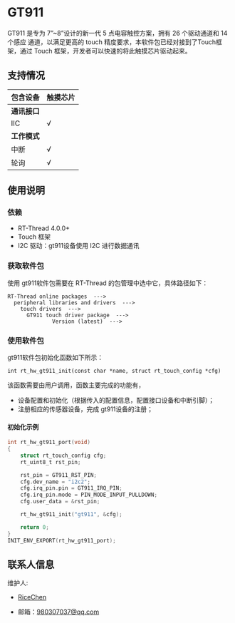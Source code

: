 # GT911
GT911 是专为 7”~8”设计的新一代 5 点电容触控方案，拥有 26 个驱动通道和 14 个感应 通道，以满足更高的 touch 精度要求，本软件包已经对接到了Touch框架，通过 Touch 框架，开发者可以快速的将此触摸芯片驱动起来。

## 支持情况

| 包含设备 | 触摸芯片 |
|----------|----------|
| **通讯接口** |  |
| IIC | √ |
| **工作模式** |  |
| 中断 | √ |
| 轮询 | √ |

## 使用说明

### 依赖
- RT-Thread 4.0.0+
- Touch 框架
- I2C 驱动：gt911设备使用 I2C 进行数据通讯

### 获取软件包

使用 gt911软件包需要在 RT-Thread 的包管理中选中它，具体路径如下：

```
RT-Thread online packages  --->
  peripheral libraries and drivers  --->
    touch drivers  --->
      GT911 touch driver package  --->
              Version (latest)  --->
```

### 使用软件包

gt911软件包初始化函数如下所示：

```
int rt_hw_gt911_init(const char *name, struct rt_touch_config *cfg)
```

该函数需要由用户调用，函数主要完成的功能有，

- 设备配置和初始化（根据传入的配置信息，配置接口设备和中断引脚）；
- 注册相应的传感器设备，完成 gt911设备的注册；

#### 初始化示例

```.c
int rt_hw_gt911_port(void)
{
    struct rt_touch_config cfg;
    rt_uint8_t rst_pin;

    rst_pin = GT911_RST_PIN;
    cfg.dev_name = "i2c2";
    cfg.irq_pin.pin = GT911_IRQ_PIN;
    cfg.irq_pin.mode = PIN_MODE_INPUT_PULLDOWN;
    cfg.user_data = &rst_pin;

    rt_hw_gt911_init("gt911", &cfg);

    return 0;
}
INIT_ENV_EXPORT(rt_hw_gt911_port);
```

## 联系人信息

维护人:

- [RiceChen](https://github.com/RiceChen) 

- 邮箱：980307037@qq.com
